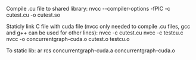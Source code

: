 Compile .cu file to shared library:
    nvcc --compiler-options -fPIC -c cutest.cu -o cutest.so

Staticly link C file with cuda file (nvcc only needed to compile .cu files, gcc and g++ can be used for other lines):
    nvcc -c cutest.cu
    nvcc -c testcu.c
    nvcc -o concurrentgraph-cuda.o cutest.o testcu.o

To static lib:
    ar rcs concurrentgraph-cuda.a concurrentgraph-cuda.o
